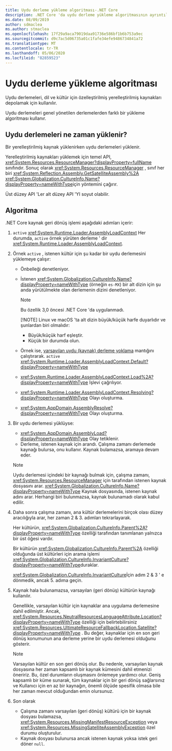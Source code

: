 ```yaml
---
title: Uydu derleme yükleme algoritması-.NET Core
description: .NET Core 'da uydu derleme yükleme algoritmasının ayrıntılarının açıklaması
ms.date: 08/09/2019
author: sdmaclea
ms.author: stmaclea
ms.openlocfilehash: 17f29a9aca79019daa91736e586bf1b6b753a9ec
ms.sourcegitcommit: d9c7ac5d06735a01c1fafe34efe9486734841a72
ms.translationtype: MT
ms.contentlocale: tr-TR
ms.lasthandoff: 05/06/2020
ms.locfileid: "82859523"
---
```

# <a name="satellite-assembly-loading-algorithm"></a>Uydu derleme yükleme algoritması

Uydu derlemeleri, dil ve kültür için özelleştirilmiş yerelleştirilmiş kaynakları depolamak için kullanılır.

Uydu derlemeleri genel yönetilen derlemelerden farklı bir yükleme algoritması kullanır.

## <a name="when-are-satellite-assemblies-loaded"></a>Uydu derlemeleri ne zaman yüklenir?

Bir yerelleştirilmiş kaynak yüklenirken uydu derlemeleri yüklenir.

Yerelleştirilmiş kaynakları yüklemek için temel API, <xref:System.Resources.ResourceManager?displayProperty=fullName> sınıfındır. Sonuç olarak <xref:System.Resources.ResourceManager> , sınıf her biri <xref:System.Reflection.Assembly.GetSatelliteAssembly%2A> <xref:System.Globalization.CultureInfo.Name?displayProperty=nameWithType>için yöntemini çağırır.

Üst düzey API 'Ler alt düzey API 'YI soyut olabilir.

## <a name="algorithm"></a>Algoritma

.NET Core kaynak geri dönüş işlemi aşağıdaki adımları içerir:

1. `active` <xref:System.Runtime.Loader.AssemblyLoadContext> Her durumda, `active` örnek yürüten derleme ' dir <xref:System.Runtime.Loader.AssemblyLoadContext>.

2. Örnek `active` , istenen kültür için şu kadar bir uydu derlemesini yüklemeye çalışır:
    - Önbelleği denetleniyor.
    - İstenen <xref:System.Globalization.CultureInfo.Name?displayProperty=nameWithType> (örneğin `es-MX`) bir alt dizin için şu anda yürütülmekte olan derlemenin dizini denetleniyor.

        > [!NOTE]
        > Bu özellik 3,0 öncesi .NET Core 'da uygulanmadı.
        >
        > [!NOTE]
        > Linux ve macOS 'ta alt dizin büyük/küçük harfe duyarlıdır ve şunlardan biri olmalıdır:
        >
        > - Büyük/küçük harf eşleştir.
        > - Küçük bir durumda olun.

    - Örnek ise, [varsayılan uydu (kaynak) derleme yoklama](default-probing.md#satellite-resource-assembly-probing) mantığını çalıştırarak. `active` <xref:System.Runtime.Loader.AssemblyLoadContext.Default?displayProperty=nameWithType>

    - <xref:System.Runtime.Loader.AssemblyLoadContext.Load%2A?displayProperty=nameWithType> İşlevi çağrılıyor.

    - <xref:System.Runtime.Loader.AssemblyLoadContext.Resolving?displayProperty=nameWithType> Olayı oluşturma.

    - <xref:System.AppDomain.AssemblyResolve?displayProperty=nameWithType> Olayı oluşturma.

3. Bir uydu derlemesi yüklüyse:
   - <xref:System.AppDomain.AssemblyLoad?displayProperty=nameWithType> Olay tetiklenir.
   - Derleme, istenen kaynak için arandı. Çalışma zamanı derlemede kaynağı bulursa, onu kullanır. Kaynak bulamazsa, aramaya devam eder.

    > [!NOTE]
    > Uydu derlemesi içindeki bir kaynağı bulmak için, çalışma zamanı, <xref:System.Resources.ResourceManager> için tarafından istenen kaynak dosyasını arar. <xref:System.Globalization.CultureInfo.Name?displayProperty=nameWithType> Kaynak dosyasında, istenen kaynak adını arar. Herhangi biri bulunmazsa, kaynak bulunamadı olarak kabul edilir.

4. Daha sonra çalışma zamanı, ana kültür derlemelerini birçok olası düzey aracılığıyla arar, her zaman 2 & 3. adımları tekrarlayarak.

    Her kültürün, <xref:System.Globalization.CultureInfo.Parent%2A?displayProperty=nameWithType> özelliği tarafından tanımlanan yalnızca bir üst öğesi vardır.

    Bir kültürün <xref:System.Globalization.CultureInfo.Parent%2A> özelliği olduğunda üst kültürleri için arama işlemi <xref:System.Globalization.CultureInfo.InvariantCulture?displayProperty=nameWithType>duraklar.

    <xref:System.Globalization.CultureInfo.InvariantCulture>İçin adım 2 & 3 ' e dönmedik, ancak 5. adıma geçin.

5. Kaynak hala bulunamazsa, varsayılan (geri dönüş) kültürün kaynağı kullanılır.

   Genellikle, varsayılan kültür için kaynaklar ana uygulama derlemesine dahil edilmiştir. Ancak, <xref:System.Resources.NeutralResourcesLanguageAttribute.Location?displayProperty=nameWithType> özelliği için belirtebilirsiniz <xref:System.Resources.UltimateResourceFallbackLocation.Satellite?displayProperty=nameWithType> . Bu değer, kaynaklar için en son geri dönüş konumunun ana derleme yerine bir uydu derlemesi olduğunu gösterir.

    > [!NOTE]
    > Varsayılan kültür en son geri dönüş olur. Bu nedenle, varsayılan kaynak dosyasına her zaman kapsamlı bir kaynak kümesini dahil etmenizi öneririz. Bu, özel durumların oluşmasını önlemeye yardımcı olur. Geniş kapsamlı bir küme sunarak, tüm kaynaklar için bir geri dönüş sağlarsınız ve Kullanıcı için en az bir kaynağın, önemli ölçüde spesifik olmasa bile her zaman mevcut olduğundan emin olursunuz.

6. Son olarak
   - Çalışma zamanı varsayılan (geri dönüş) kültürü için bir kaynak dosyası bulamazsa, <xref:System.Resources.MissingManifestResourceException> veya <xref:System.Resources.MissingSatelliteAssemblyException> özel durumu oluşturulur.
   - Kaynak dosyası bulunursa ancak istenen kaynak yoksa istek geri döner `null`.
